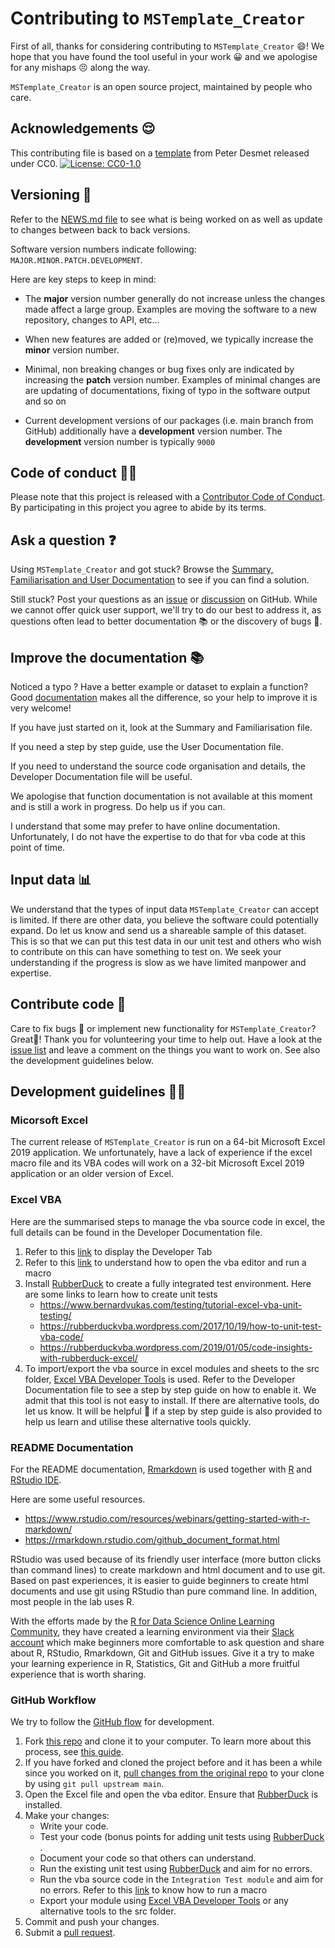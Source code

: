 # Contributing to `MSTemplate_Creator`

First of all, thanks for considering contributing to `MSTemplate_Creator` 😄! We hope that you have found the tool useful in your work 😀 and we apologise for any mishaps 😣 along the way.

`MSTemplate_Creator` is an open source project, maintained by people who care.

## Acknowledgements 😌

This contributing file is based on a [template](https://gist.github.com/peterdesmet/e90a1b0dc17af6c12daf6e8b2f044e7c) from Peter Desmet released under CC0. [![License: CC0-1.0](https://licensebuttons.net/l/zero/1.0/80x15.png)](http://creativecommons.org/publicdomain/zero/1.0/)

## Versioning 🔢

Refer to the [NEWS.md file](https://github.com/SLINGhub/MSTemplate_Creator/blob/main/NEWS.md) to see what is being worked on as well as update to changes between back to back versions.

Software version numbers indicate following: `MAJOR.MINOR.PATCH.DEVELOPMENT`. 

Here are key steps to keep in mind:

-   The **major** version number generally do not increase unless the changes made affect a large group. Examples are moving the software to a new repository, changes to API, etc... 

-   When new features are added or (re)moved, we typically increase the **minor** version number.

-   Minimal, non breaking changes or bug fixes only are indicated by increasing the **patch** version number. Examples of minimal changes are are updating of documentations, fixing of typo in the software output and so on

-   Current development versions of our packages (i.e. main branch from GitHub) additionally have a **development** version number. The **development** version number is typically `9000`

## Code of conduct 👩‍🏫

Please note that this project is released with a [Contributor Code of Conduct](https://www.contributor-covenant.org/version/2/0/code_of_conduct/). By participating in this project you agree to abide by its terms.

## Ask a question ❓️

Using `MSTemplate_Creator` and got stuck? 
Browse the [Summary, Familiarisation and User Documentation](https://github.com/SLINGhub/MSTemplate_Creator/tree/main/docs) to see if you can find a solution. 

Still stuck? Post your questions as an [issue](https://github.com/SLINGhub/MSTemplate_Creator/issues) or [discussion](https://github.com/SLINGhub/MSTemplate_Creator/discussions) on GitHub. While we cannot offer quick user support, we'll try to do our best to address it, as questions often lead to better documentation 📚 or the discovery of bugs 🐛.

## Improve the documentation 📚

Noticed a typo ? 
Have a better example or dataset to explain a function? Good [documentation](https://github.com/SLINGhub/MSTemplate_Creator/tree/main/docs) makes all the difference, so your help to improve it is very welcome!

If you have just started on it, look at the Summary and Familiarisation file. 

If you need a step by step guide, use the User Documentation file.

If you need to understand the source code organisation and details, the Developer Documentation file will be useful.

We apologise that function documentation is not available at this moment and is still a work in progress. Do help us if you can.

I understand that some may prefer to have online documentation. Unfortunately, I do not have the expertise to do that for vba code at this point of time.

## Input data 📊

We understand that the types of input data `MSTemplate_Creator` can accept is limited. If there are other data, you believe the software could potentially expand. Do let us know and send us a shareable sample of this dataset. This is so that we can put this test data in our unit test and others who wish to contribute on this can have something to test on. We seek your understanding if the progress is slow as we have limited manpower and expertise. 

## Contribute code 📝

Care to fix bugs 🐛 or implement new functionality for `MSTemplate_Creator`? Great👏! Thank you for volunteering your time to help out. Have a look at the [issue list](https://github.com/SLINGhub/MSTemplate_Creator/issues) and leave a comment on the things you want to work on. See also the development guidelines below.

## Development guidelines 👨‍💻

### Micorsoft Excel
The current release of `MSTemplate_Creator` is run on a 64-bit Microsoft Excel 2019 application. We unfortunately, have a lack of experience if the excel macro file and its VBA codes will work on a 32-bit Microsoft Excel 2019 application or an older version of Excel.

### Excel VBA
Here are the summarised steps to manage the vba source code in excel, the full details can be found in the Developer Documentation file.

1. Refer to this [link](https://www.excel-easy.com/examples/developer-tab.html) to display the Developer Tab
2. Refer to this [link](https://spreadsheeto.com/vba-editor/) to understand how to open the vba editor and run a macro
3. Install [RubberDuck](http://rubberduckvba.com/) to create a fully integrated test environment. Here are some links to learn how to create unit tests
    * https://www.bernardvukas.com/testing/tutorial-excel-vba-unit-testing/
    * https://rubberduckvba.wordpress.com/2017/10/19/how-to-unit-test-vba-code/
    * https://rubberduckvba.wordpress.com/2019/01/05/code-insights-with-rubberduck-excel/
4. To import/export the vba source in excel modules and sheets to the src folder, [Excel VBA Developer Tools](http://vbatools.sourceforge.net/) is used. Refer to the Developer Documentation file to see a step by step guide on how to enable it. We admit that this tool is not easy to install. If there are alternative tools, do let us know. It will be helpful 🙏 if a step by step guide is also provided to help us learn and utilise these alternative tools quickly.

### README Documentation

For the README documentation, [Rmarkdown](https://rmarkdown.rstudio.com/) is used together with [R](https://www.r-project.org/) and [RStudio IDE](https://www.rstudio.com/products/rstudio/download/).

Here are some useful resources.
  * https://www.rstudio.com/resources/webinars/getting-started-with-r-markdown/ 
  * https://rmarkdown.rstudio.com/github_document_format.html

RStudio was used because of its friendly user interface (more button clicks than command lines) to create markdown and html document and to use git. Based on past experiences, it is easier to guide beginners to create html documents and use git using RStudio than pure command line. In addition, most people in the lab uses R. 

With the efforts made by the [R for Data Science Online Learning Community](https://www.rfordatasci.com/), they have created a learning environment via their [Slack account](http://r4ds.io/join) which make beginners more comfortable to ask question and share about R, RStudio, Rmarkdown, Git and GitHub issues. Give it a try to make your learning experience in R, Statistics, Git and GitHub a more fruitful experience that is worth sharing.

### GitHub Workflow

We try to follow the [GitHub flow](https://guides.github.com/introduction/flow/) for development.

1. Fork [this repo](https://github.com/SLINGhub/MSTemplate_Creator) and clone it to your computer. To learn more about this process, see [this guide](https://guides.github.com/activities/forking/).
2. If you have forked and cloned the project before and it has been a while since you worked on it, [pull changes from the original repo](https://help.github.com/articles/merging-an-upstream-repository-into-your-fork/) to your clone by using `git pull upstream main`.
3. Open the Excel file and open the vba editor. Ensure that [RubberDuck](http://rubberduckvba.com/) is installed.
4. Make your changes:
    * Write your code.
    * Test your code (bonus points for adding unit tests using [RubberDuck](http://rubberduckvba.com/) .
    * Document your code so that others can understand.
    * Run the existing unit test using [RubberDuck](http://rubberduckvba.com/) and aim for no errors.
    * Run the vba source code in the `Integration Test module` and aim for no errors. Refer to this [link](https://spreadsheeto.com/vba-editor/) to know how to run a macro
    * Export your module using [Excel VBA Developer Tools](http://vbatools.sourceforge.net/) or any alternative tools to the src folder.
5. Commit and push your changes.
6. Submit a [pull request](https://guides.github.com/activities/forking/#making-a-pull-request).

